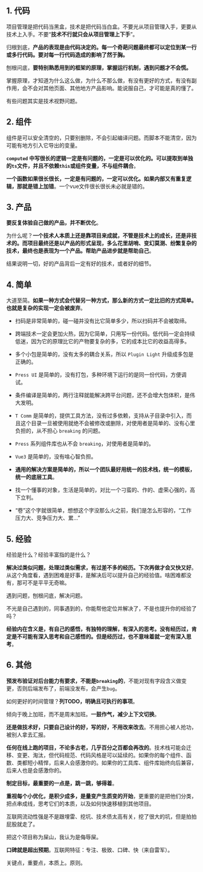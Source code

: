 ## 1. 代码

项目管理是把代码当黑盒，技术是把代码当白盒。不要光从项目管理入手，更要从技术上入手。不要“**技术不行就只会从项目管理上下手**”。

归根到底，**产品的表现是由代码决定的。每一个奇葩问题最终都可以定位到某一行或多行代码。要对每一行代码造成的影响了然于胸。**

刨根问底，**要特别熟悉用到的框架的原理，掌握运行机制，遇到问题才不会慌。**

掌握原理，才知道为什么这么做，为什么不那么做，有没有更好的方式，有没有副作用，会不会对其他页面、其他地方产品影响。能说服自己，才可能是真的懂了。

有些问题其实是技术视野问题。

## 2. 组件

组件是可以安全清空的，只要别删除，不会引起编译问题。而脚本不能清空，因为可能有地方引入它导出的变量。

**`computed` 中写很长的逻辑一定是有问题的，一定是可以优化的。可以提取到单独的`ts`文件，并且不依赖`this`或组件变量，不与组件耦合**。

**一个函数如果很长很长，一定是有问题的，一定可以优化。如果内部又有重复逻辑，那就是错上加错**。一个vue文件很长很长未必就是错的。

## 3. 产品

**要反复体验自己做的产品，并不断优化**。

为什么呢？**一个技术人本质上还是靠项目来成就，不管是技术上的成长，还是非技术的。而项目最终还是以产品的形式呈现，多么花里胡哨、变幻莫测、纷繁复杂的技术，最终也是表现为一个产品。帮助产品进步就是帮助自己**。

结果说明一切，好的产品背后一定有好的技术，或者好的细节。

## 4. 简单

大道至简。**如果一种方式会代替另一种方式，那么新的方式一定比旧的方式简单。也就是复杂的实现一定会被废弃**。

- 扫码是非常简单的，碰一碰并没有比它简单多少，所以扫码并不会被取缔。

- 跨端技术一定会更加火热，因为它简单，只用写一份代码。低代码一定会持续低迷，因为它的原理比它的产物要复杂的多，它的成本比它的收益高得多。

- 多个小包是简单的，没有太多的耦合关系，所以 `Plugin Light` 升级成多包是正确的。

- `Press UI` 是简单的，没有打包，多种环境下运行的是同一份代码，方便调试。

- 条件编译是简单的，两行注释就能解决跨平台问题，还不会增大包体积，是伟大发明。

- `T Comm` 是简单的，提供工具方法，没有过多依赖，支持从子目录中引入，而且这个目录一旦被使用就绝不会被修改或删除，对使用者是简单的、没有心里负担的，从不担心 `breaking` 的问题。

- `Press` 系列组件库也从不会 `breaking`，对使用者是简单的。

- `Vue3` 是简单的，没有啥心智负担。

- **通用的解决方案是简单的，所以一个团队最好用统一的技术栈，统一的模板，统一的底层工具**。

- 找一个懂事的对象，生活是简单的，对比一个刁蛮的、作的、虚荣心强的，高下立判。

- “卷”这个字就很简单，想想这个字没那么火之前，我们是怎么形容的，“工作压力大、竞争压力大、累...”

## 5. 经验

经验是什么？经验丰富指的是什么？

**解决过类似问题，处理过类似需求，有过差不多的经历。下次再做才会又快又好**。从这个角度看，遇到困难是好事，是解决后可以提升自己的经验值。啥困难都没有，那可不是平平无奇嘛。

遇到问题，刨根问底，解决问题。

不光是自己遇到的，同事遇到的，你能帮他定位并解决了，不是也提升你的经验了吗？

**经验内在含义是，有自己的感悟，有独特的理解，有深入的思考。没有经历过，肯定是不可能有深入思考和自己感悟的。但是经历过，也不意味着就一定有深入思考**。

## 6. 其他

**预发布验证对后台能力有要求，不能是`breaking`的**，不能对现有字段含义做变更，否则后端发布了，前端没发布，会产生`bug`。

如何更好的时间管理？**列TODO，明确且可执行的事项**。

倾向于晚上加班，而不是周末加班。**一鼓作气，减少上下文切换**。

**还是做技术好，只要自己设计的好，写的好，不用改来改去**。不用担心被人抢功，被别人拿去汇报。

**任何在线上跑的项目，不论多古老，几乎百分之百都会再改的**。技术栈可能会迁移、变更、淘汰，但代码规范、代码风格是可以延续的。如果你的每个组件、函数、类都短小精悍，后来人会感激你的。如果你的工具库、组件库始终向后兼容，后来人也是会感激你的。

**制定目标，最重要的一点是，跳一跳，够得着**。

**重视每个小优化，是积少成多，是量变产生质变的开始**，更重要的是把他们分类，把点串成线，思考它们的本质，以及如何快速移植到其他项目。

互联网流动性强是不是跟埋雷、挖坑、技术债太高有关，挖了很大的坑，但是拍拍屁股就走了。

把这个项目称为屎山，我认为是侮辱屎。

**口碑就是超出预期**。互联网特征：专注、极致、口碑、快（来自雷军）。

关键点，重要点，本质上。原则。
